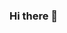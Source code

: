 ### Hi there 👋

<!--
**EstherHeloiza/EstherHeloiza** is a ✨ _special_ ✨ repository because its `README.md` (this file) appears on your GitHub profile.

<div align="center">
<a href="https://github.com/EstherHeloiza">
</div>

![Esther's GitHub stats](https://github-readme-stats.vercel.app/api?username=EstherHeloiza&show_icons=true&theme=dracula)
[![Top Langs](https://github-readme-stats.vercel.app/api/top-langs/?username=EstherHeloiza&layout=compact)](https://github.com/EstherHeloiza/github-readme-stats)
